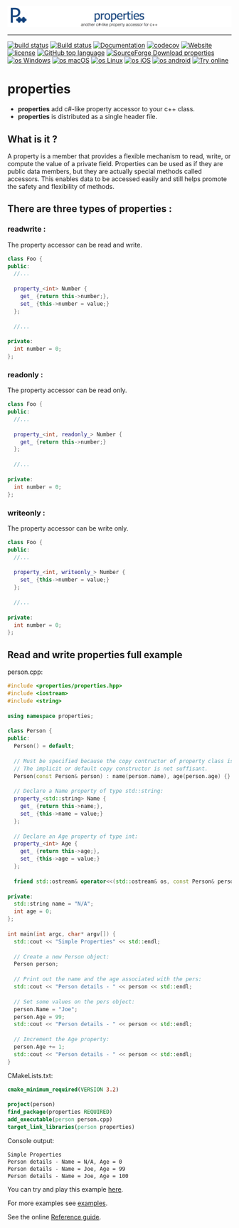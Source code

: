 [![properties picture](docs/pictures/properties-banner.png)](https://gammasoft71.wixsite.com/properties)
____________________________________________________________________________________

[![build status](https://travis-ci.org/gammasoft71/properties.svg)](https://travis-ci.org/gammasoft71/properties) 
[![Build status](https://ci.appveyor.com/api/projects/status/v7q0cn0kocokvpoa?svg=true)](https://ci.appveyor.com/project/gammasoft71/properties)
[![Documentation](https://img.shields.io/badge/code-documented-brightgreen.svg)](https://gammasoft71.github.io/properties-doc) 
[![codecov](https://codecov.io/gh/yfiumefreddo/properties/branch/master/graph/badge.svg)](https://codecov.io/gh/gammasoft71/properties)
[![Website](https://img.shields.io/website-up-down-green-red/http/shields.io.svg?label=properties%20website)](https://gammasoft71.wixsite.com/properties)
[![license](https://img.shields.io/github/license/gammasoft71/Switch.svg)](License.md)
[![GitHub top language](https://img.shields.io/github/languages/top/gammasoft71/properties.svg)](https://cppreference.com)
[![SourceForge Download properties](https://img.shields.io/sourceforge/dt/properties.svg)](https://sourceforge.net/projects/properties/files/latest/download)
[![os Windows](https://img.shields.io/badge/os-Windows-004080.svg)](.)
[![os macOS](https://img.shields.io/badge/os-macOS-004080.svg)](.)
[![os Linux](https://img.shields.io/badge/os-Linux-004080.svg)](.)
[![os iOS](https://img.shields.io/badge/os-iOS-004080.svg)](.)
[![os android](https://img.shields.io/badge/os-android-004080.svg)](.)
[![Try online](https://img.shields.io/badge/try-online-004080.svg)](https://wandbox.org/permlink/aA17kJZXhJOYsTpW)

# properties

* **properties** add c#-like property accessor to your c++ class.
* **properties** is distributed as a single header file.

## What is it ?

A property is a member that provides a flexible mechanism to read, write, or compute the value of a private field. Properties can be used as if they are public data members, but they are actually special methods called accessors. This enables data to be accessed easily and still helps promote the safety and flexibility of methods.

## There are three types of properties :

### readwrite :

The property accessor can be read and write.

```c++
class Foo {
public:
  //...
  
  property_<int> Number {
    get_ {return this->number;},
    set_ {this->number = value;}
  };
  
  //...
  
private:
  int number = 0;
};
```

### readonly :

The property accessor can be read only.

```c++
class Foo {
public:
  //...
  
  property_<int, readonly_> Number {
    get_ {return this->number;}
  };
  
  //...
  
private:
  int number = 0;
};
```

### writeonly :

The property accessor can be write only.

```c++
class Foo {
public:
  //...
  
  property_<int, writeonly_> Number {
    set_ {this->number = value;}
  };
  
  //...
  
private:
  int number = 0;
};
```

## Read and write properties full example

person.cpp:

```c++
#include <properties/properties.hpp>
#include <iostream>
#include <string>

using namespace properties;

class Person {
public:
  Person() = default;

  // Must be specified because the copy contructor of property class is deleted.
  // The implicit or default copy constructor is not suffisant.
  Person(const Person& person) : name(person.name), age(person.age) {}

  // Declare a Name property of type std::string:
  property_<std::string> Name {
    get_ {return this->name;},
    set_ {this->name = value;}
  };
  
  // Declare an Age property of type int:
  property_<int> Age {
    get_ {return this->age;},
    set_ {this->age = value;}
  };
  
  friend std::ostream& operator<<(std::ostream& os, const Person& person) {return os << "Name = " << person.Name << ", Age = " << person.Age;}
   
private:
  std::string name = "N/A";
  int age = 0;
};

int main(int argc, char* argv[]) {
  std::cout << "Simple Properties" << std::endl;
    
  // Create a new Person object:
  Person person;
  
  // Print out the name and the age associated with the pers:
  std::cout << "Person details - " << person << std::endl;

  // Set some values on the pers object:
  person.Name = "Joe";
  person.Age = 99;
  std::cout << "Person details - " << person << std::endl;

  // Increment the Age property:
  person.Age += 1;
  std::cout << "Person details - " << person << std::endl;
}
```

CMakeLists.txt:

```cmake
cmake_minimum_required(VERSION 3.2)

project(person)
find_package(properties REQUIRED)
add_executable(person person.cpp)
target_link_libraries(person properties)
```

Console output:

```
Simple Properties
Person details - Name = N/A, Age = 0
Person details - Name = Joe, Age = 99
Person details - Name = Joe, Age = 100
```
You can try and play this example [here](https://wandbox.org/permlink/aA17kJZXhJOYsTpW).

For more examples see [examples](examples).

See the online [Reference guide](https://gammasoft71.github.io/properties-doc/).
